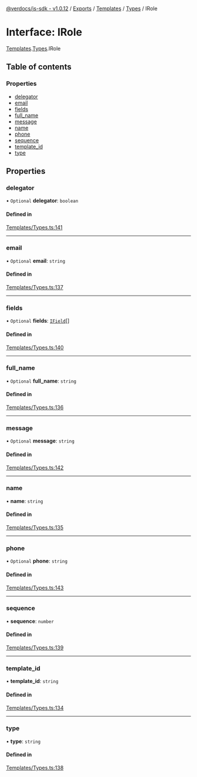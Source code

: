 [@verdocs/js-sdk - v1.0.12](../README.md) / [Exports](../modules.md) / [Templates](../modules/Templates.md) / [Types](../modules/Templates.Types.md) / IRole

# Interface: IRole

[Templates](../modules/Templates.md).[Types](../modules/Templates.Types.md).IRole

## Table of contents

### Properties

- [delegator](Templates.Types.IRole.md#delegator)
- [email](Templates.Types.IRole.md#email)
- [fields](Templates.Types.IRole.md#fields)
- [full_name](Templates.Types.IRole.md#full_name)
- [message](Templates.Types.IRole.md#message)
- [name](Templates.Types.IRole.md#name)
- [phone](Templates.Types.IRole.md#phone)
- [sequence](Templates.Types.IRole.md#sequence)
- [template_id](Templates.Types.IRole.md#template_id)
- [type](Templates.Types.IRole.md#type)

## Properties

### delegator

• `Optional` **delegator**: `boolean`

#### Defined in

[Templates/Types.ts:141](https://github.com/Verdocs/js-sdk/blob/main/src/Templates/Types.ts#L141)

___

### email

• `Optional` **email**: `string`

#### Defined in

[Templates/Types.ts:137](https://github.com/Verdocs/js-sdk/blob/main/src/Templates/Types.ts#L137)

___

### fields

• `Optional` **fields**: [`IField`](Templates.Types.IField.md)[]

#### Defined in

[Templates/Types.ts:140](https://github.com/Verdocs/js-sdk/blob/main/src/Templates/Types.ts#L140)

___

### full\_name

• `Optional` **full\_name**: `string`

#### Defined in

[Templates/Types.ts:136](https://github.com/Verdocs/js-sdk/blob/main/src/Templates/Types.ts#L136)

___

### message

• `Optional` **message**: `string`

#### Defined in

[Templates/Types.ts:142](https://github.com/Verdocs/js-sdk/blob/main/src/Templates/Types.ts#L142)

___

### name

• **name**: `string`

#### Defined in

[Templates/Types.ts:135](https://github.com/Verdocs/js-sdk/blob/main/src/Templates/Types.ts#L135)

___

### phone

• `Optional` **phone**: `string`

#### Defined in

[Templates/Types.ts:143](https://github.com/Verdocs/js-sdk/blob/main/src/Templates/Types.ts#L143)

___

### sequence

• **sequence**: `number`

#### Defined in

[Templates/Types.ts:139](https://github.com/Verdocs/js-sdk/blob/main/src/Templates/Types.ts#L139)

___

### template\_id

• **template\_id**: `string`

#### Defined in

[Templates/Types.ts:134](https://github.com/Verdocs/js-sdk/blob/main/src/Templates/Types.ts#L134)

___

### type

• **type**: `string`

#### Defined in

[Templates/Types.ts:138](https://github.com/Verdocs/js-sdk/blob/main/src/Templates/Types.ts#L138)

